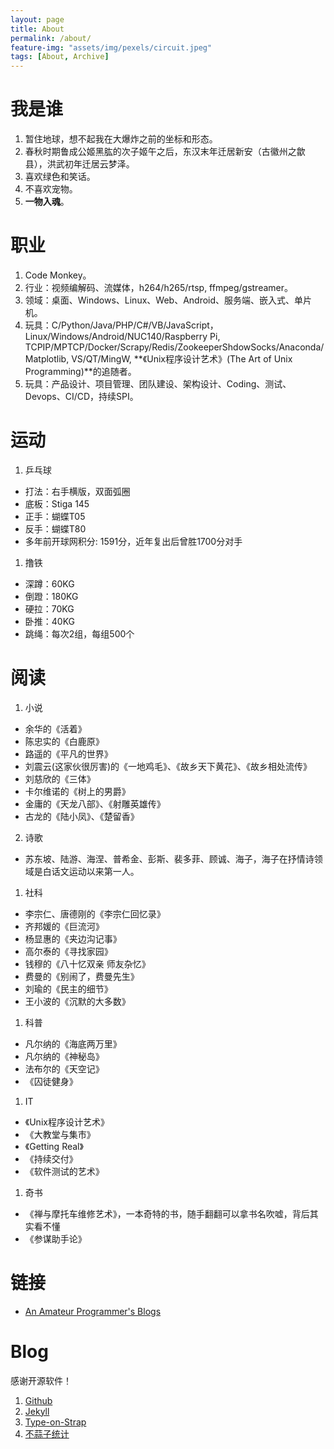 ```yaml
---
layout: page
title: About
permalink: /about/
feature-img: "assets/img/pexels/circuit.jpeg"
tags: [About, Archive]
---
```


# 我是谁

1. 暂住地球，想不起我在大爆炸之前的坐标和形态。
1. 春秋时期鲁成公姬黑肱的次子姬午之后，东汉末年迁居新安（古徽州之歙县），洪武初年迁居云梦泽。
1. 喜欢绿色和笑话。
1. 不喜欢宠物。
1. **一物入魂**。

# 职业

1. Code Monkey。
1. 行业：视频编解码、流媒体，h264/h265/rtsp, ffmpeg/gstreamer。
1. 领域：桌面、Windows、Linux、Web、Android、服务端、嵌入式、单片机。
1. 玩具：C/Python/Java/PHP/C#/VB/JavaScript，Linux/Windows/Android/NUC140/Raspberry Pi, TCPIP/MPTCP/Docker/Scrapy/Redis/ZookeeperShdowSocks/Anaconda/Matplotlib, VS/QT/MingW, **《Unix程序设计艺术》(The Art of Unix Programming)**的追随者。
1. 玩具：产品设计、项目管理、团队建设、架构设计、Coding、测试、Devops、CI/CD，持续SPI。

# 运动

1. 乒乓球
  * 打法：右手横版，双面弧圈
  * 底板：Stiga 145
  * 正手：蝴蝶T05
  * 反手：蝴蝶T80
  * 多年前开球网积分: 1591分，近年复出后曾胜1700分对手
1. 撸铁
  * 深蹲：60KG
  * 倒蹬：180KG
  * 硬拉：70KG
  * 卧推：40KG
  * 跳绳：每次2组，每组500个

# 阅读

1. 小说
  * 余华的《活着》
  * 陈忠实的《白鹿原》
  * 路遥的《平凡的世界》
  * 刘震云(这家伙很厉害)的《一地鸡毛》、《故乡天下黄花》、《故乡相处流传》
  * 刘慈欣的《三体》
  * 卡尔维诺的《树上的男爵》
  * 金庸的《天龙八部》、《射雕英雄传》
  * 古龙的《陆小凤》、《楚留香》
2. 诗歌
  * 苏东坡、陆游、海涅、普希金、彭斯、裴多菲、顾诚、海子，海子在抒情诗领域是白话文运动以来第一人。
1. 社科
  * 李宗仁、唐德刚的《李宗仁回忆录》
  * 齐邦媛的《巨流河》
  * 杨显惠的《夹边沟记事》
  * 高尔泰的《寻找家园》
  * 钱穆的《八十忆双亲 师友杂忆》
  * 费曼的《别闹了，费曼先生》
  * 刘瑜的《民主的细节》
  * 王小波的《沉默的大多数》
1. 科普
  * 凡尔纳的《海底两万里》
  * 凡尔纳的《神秘岛》
  * 法布尔的《天空记》
  * 《囚徒健身》
1. IT
  * 《Unix程序设计艺术》
  * 《大教堂与集市》
  * 《Getting Real》
  * 《持续交付》
  * 《软件测试的艺术》  
1. 奇书
  * 《禅与摩托车维修艺术》，一本奇特的书，随手翻翻可以拿书名吹嘘，背后其实看不懂
  * 《参谋助手论》

# 链接

* [An Amateur Programmer's Blogs](https://dirtysalt.github.io/html/blogs.html)

# Blog

感谢开源软件！

1. [Github](https://Github.com)
1. [Jekyll](http://jekyllrb.com/)
1. [Type-on-Strap](https://github.com/sylhare/Type-on-Strap)
1. [不蒜子统计](http://busuanzi.ibruce.info/)  